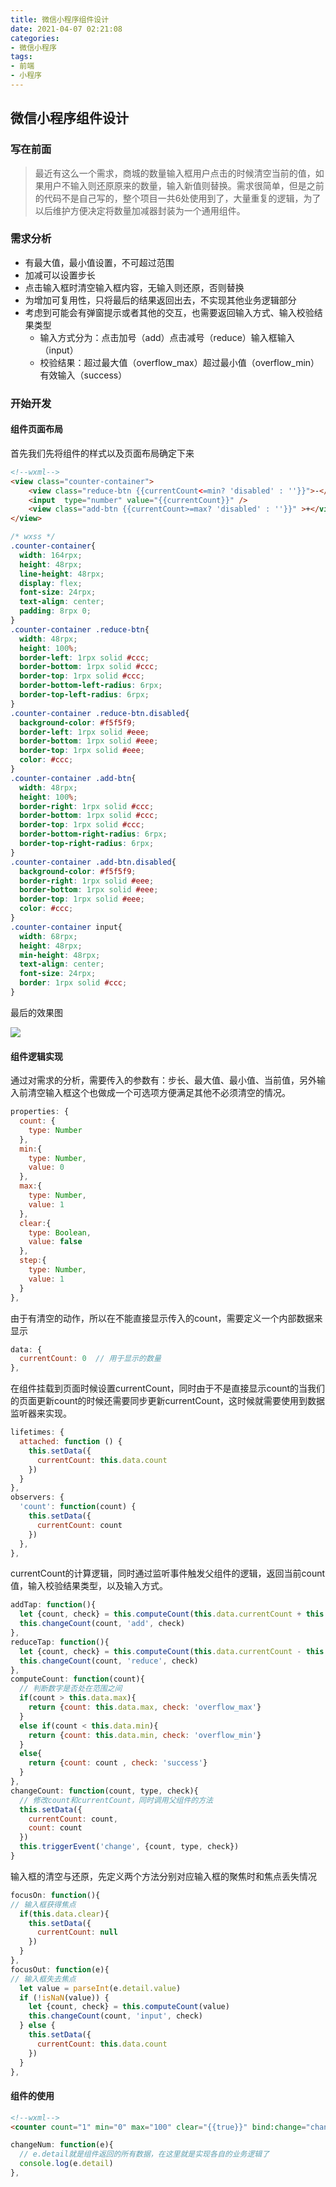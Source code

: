 ```yaml
---
title: 微信小程序组件设计
date: 2021-04-07 02:21:08
categories: 
- 微信小程序
tags:
- 前端
- 小程序
---
```


## 微信小程序组件设计

### 写在前面
> 最近有这么一个需求，商城的数量输入框用户点击的时候清空当前的值，如果用户不输入则还原原来的数量，输入新值则替换。需求很简单，但是之前的代码不是自己写的，整个项目一共6处使用到了，大量重复的逻辑，为了以后维护方便决定将数量加减器封装为一个通用组件。

### 需求分析
- 有最大值，最小值设置，不可超过范围
- 加减可以设置步长
- 点击输入框时清空输入框内容，无输入则还原，否则替换
- 为增加可复用性，只将最后的结果返回出去，不实现其他业务逻辑部分
- 考虑到可能会有弹窗提示或者其他的交互，也需要返回输入方式、输入校验结果类型
  - 输入方式分为：点击加号（add）点击减号（reduce）输入框输入（input）
  - 校验结果：超过最大值（overflow_max）超过最小值（overflow_min）有效输入（success）

### 开始开发

#### 组件页面布局
首先我们先将组件的样式以及页面布局确定下来
```html
<!--wxml-->
<view class="counter-container">
    <view class="reduce-btn {{currentCount<=min? 'disabled' : ''}}">-</view>
    <input  type="number" value="{{currentCount}}" />
    <view class="add-btn {{currentCount>=max? 'disabled' : ''}}" >+</view>
</view>
```
```css
/* wxss */
.counter-container{
  width: 164rpx;
  height: 48rpx;
  line-height: 48rpx;
  display: flex;
  font-size: 24rpx;
  text-align: center;
  padding: 8rpx 0;
}
.counter-container .reduce-btn{
  width: 48rpx;
  height: 100%;
  border-left: 1rpx solid #ccc;
  border-bottom: 1rpx solid #ccc;
  border-top: 1rpx solid #ccc;
  border-bottom-left-radius: 6rpx;
  border-top-left-radius: 6rpx;
}
.counter-container .reduce-btn.disabled{
  background-color: #f5f5f9;
  border-left: 1rpx solid #eee;
  border-bottom: 1rpx solid #eee;
  border-top: 1rpx solid #eee;
  color: #ccc;
}
.counter-container .add-btn{
  width: 48rpx;
  height: 100%;
  border-right: 1rpx solid #ccc;
  border-bottom: 1rpx solid #ccc;
  border-top: 1rpx solid #ccc;
  border-bottom-right-radius: 6rpx;
  border-top-right-radius: 6rpx;
}
.counter-container .add-btn.disabled{
  background-color: #f5f5f9;
  border-right: 1rpx solid #eee;
  border-bottom: 1rpx solid #eee;
  border-top: 1rpx solid #eee;
  color: #ccc;
}
.counter-container input{
  width: 68rpx;
  height: 48rpx;
  min-height: 48rpx;
  text-align: center;
  font-size: 24rpx;
  border: 1rpx solid #ccc;
}
```
最后的效果图

![](1.png)

#### 组件逻辑实现

通过对需求的分析，需要传入的参数有：步长、最大值、最小值、当前值，另外输入前清空输入框这个也做成一个可选项方便满足其他不必须清空的情况。

```javascript
properties: {
  count: {
    type: Number
  },
  min:{
    type: Number,
    value: 0
  },
  max:{
    type: Number,
    value: 1
  },
  clear:{
    type: Boolean,
    value: false
  },
  step:{
    type: Number,
    value: 1
  }
},
```
由于有清空的动作，所以在不能直接显示传入的count，需要定义一个内部数据来显示
```javascript
data: {
  currentCount: 0  // 用于显示的数量
},
```
在组件挂载到页面时候设置currentCount，同时由于不是直接显示count的当我们的页面更新count的时候还需要同步更新currentCount，这时候就需要使用到数据监听器来实现。
```javascript
lifetimes: {
  attached: function () {
    this.setData({
      currentCount: this.data.count
    })
  }
},
observers: {
  'count': function(count) {
    this.setData({
      currentCount: count
    })
  },
},
```
currentCount的计算逻辑，同时通过监听事件触发父组件的逻辑，返回当前count值，输入校验结果类型，以及输入方式。

```javascript
addTap: function(){
  let {count, check} = this.computeCount(this.data.currentCount + this.data.step)
  this.changeCount(count, 'add', check)
},
reduceTap: function(){
  let {count, check} = this.computeCount(this.data.currentCount - this.data.step)
  this.changeCount(count, 'reduce', check)
},
computeCount: function(count){
  // 判断数字是否处在范围之间
  if(count > this.data.max){
    return {count: this.data.max, check: 'overflow_max'}
  }
  else if(count < this.data.min){
    return {count: this.data.min, check: 'overflow_min'}
  }
  else{
    return {count: count , check: 'success'}
  }
},
changeCount: function(count, type, check){
  // 修改count和currentCount，同时调用父组件的方法
  this.setData({
    currentCount: count,
    count: count
  })
  this.triggerEvent('change', {count, type, check})
}
```

输入框的清空与还原，先定义两个方法分别对应输入框的聚焦时和焦点丢失情况
```javascript
focusOn: function(){
// 输入框获得焦点
  if(this.data.clear){
    this.setData({
      currentCount: null
    })
  }
},
focusOut: function(e){
// 输入框失去焦点
  let value = parseInt(e.detail.value)
  if (!isNaN(value)) {
    let {count, check} = this.computeCount(value)
    this.changeCount(count, 'input', check)
  } else {
    this.setData({
      currentCount: this.data.count
    })
  }
},
```
#### 组件的使用

```html
<!--wxml-->
<counter count="1" min="0" max="100" clear="{{true}}" bind:change="changeNum" />
```
```javascript
changeNum: function(e){
  // e.detail就是组件返回的所有数据，在这里就是实现各自的业务逻辑了
  console.log(e.detail)
},
```
